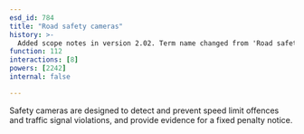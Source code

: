 ```yaml
---
esd_id: 784
title: "Road safety cameras"
history: >-
  Added scope notes in version 2.02. Term name changed from 'Road safety - speed checks' to 'Roads - safety - speed checks' in version 3.00. Term name changed from 'Roads - safety - speed checks' to ' Roads - safety - cameras' and scope notes updated in version 3.02. Name changed to 'Road safety cameras' in version 4.00.
function: 112
interactions: [8]
powers: [2242]
internal: false

---
```


Safety cameras are designed to detect and prevent speed limit offences and traffic signal violations, and provide evidence for a fixed penalty notice.

